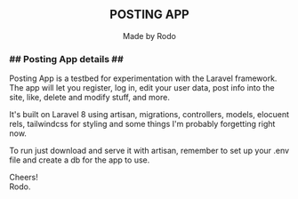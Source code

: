 <h2 align="center">POSTING APP</h2>

<p align="center">Made by Rodo</p>

<h3>## Posting App details ##</h3>

<p>Posting App is a testbed for experimentation with the Laravel framework.
The app will let you register, log in, edit your user data, post info into the site, like, delete and modify stuff, and more.</p>

<p>It's built on Laravel 8 using artisan, migrations, controllers, models, elocuent rels, tailwindcss for styling and some things I'm probably forgetting right now.</p>

<p>To run just download and serve it with artisan, remember to set up your .env file and create a db for the app to use.</p>

Cheers!
</br>
Rodo.